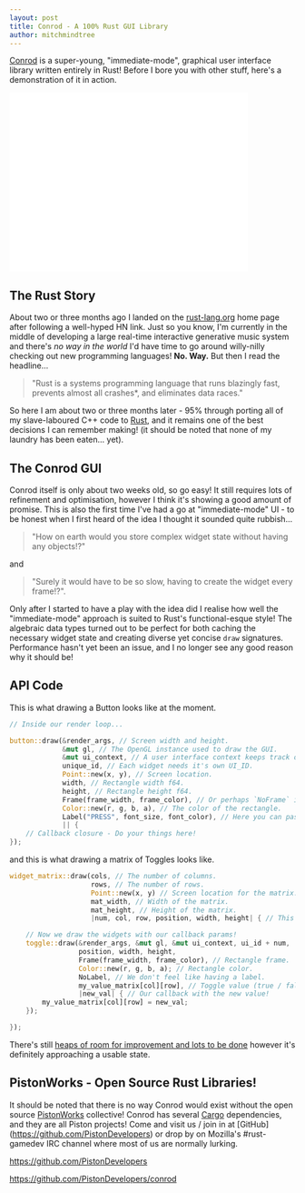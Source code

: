 ```yaml
---
layout: post
title: Conrod - A 100% Rust GUI Library
author: mitchmindtree
---
```


[Conrod](https://github.com/PistonDevelopers/conrod) is a super-young, "immediate-mode", graphical user interface library written entirely in Rust! Before I bore you with other stuff, here's a demonstration of it in action.

<iframe width="420" height="315" src="//www.youtube.com/embed/n2UrjogA0j0" frameborder="0" allowfullscreen></iframe>

The Rust Story
--------------

About two or three months ago I landed on the [rust-lang.org](http://www.rust-lang.org/) home page after following a well-hyped HN link. Just so you know, I'm currently in the middle of developing a large real-time interactive generative music system and there's *no way in the world* I'd have time to go around willy-nilly checking out new programming languages! **No. Way.** But then I read the headline...

> "Rust is a systems programming language that runs blazingly fast, prevents almost all crashes*, and eliminates data races."

So here I am about two or three months later - 95% through porting all of my slave-laboured C++ code to [Rust](http://www.rust-lang.org/), and it remains one of the best decisions I can remember making! (it should be noted that none of my laundry has been eaten... yet).

The Conrod GUI
--------------

Conrod itself is only about two weeks old, so go easy! It still requires lots of refinement and optimisation, however I think it's showing a good amount of promise. This is also the first time I've had a go at "immediate-mode" UI - to be honest when I first heard of the idea I thought it sounded quite rubbish...

> "How on earth would you store complex widget state without having any objects!?"

and

> "Surely it would have to be so slow, having to create the widget every frame!?".

Only after I started to have a play with the idea did I realise how well the "immediate-mode" approach is suited to Rust's functional-esque style! The algebraic data types turned out to be perfect for both caching the necessary widget state and creating diverse yet concise `draw` signatures. Performance hasn't yet been an issue, and I no longer see any good reason why it should be!

API Code
--------

This is what drawing a Button looks like at the moment.

```Rust
// Inside our render loop...

button::draw(&render_args, // Screen width and height.
             &mut gl, // The OpenGL instance used to draw the GUI.
             &mut ui_context, // A user interface context keeps track of state.
             unique_id, // Each widget needs it's own UI_ID.
             Point::new(x, y), // Screen location.
             width, // Rectangle width f64.
             height, // Rectangle height f64.
             Frame(frame_width, frame_color), // Or perhaps `NoFrame` if you don't want one.
             Color::new(r, g, b, a), // The color of the rectangle.
             Label("PRESS", font_size, font_color), // Here you can pass Label(...) or NoLabel.
             || {
    // Callback closure - Do your things here!
});

```

and this is what drawing a matrix of Toggles looks like.

```Rust
widget_matrix::draw(cols, // The number of columns.
                    rows, // The number of rows.
                    Point::new(x, y) // Screen location for the matrix.
                    mat_width, // Width of the matrix.
                    mat_height, // Height of the matrix.
                    |num, col, row, position, width, height| { // This is called once for each widget.

    // Now we draw the widgets with our callback params!
    toggle::draw(&render_args, &mut gl, &mut ui_context, ui_id + num,
                 position, width, height,
                 Frame(frame_width, frame_color), // Rectangle frame.
                 Color::new(r, g, b, a); // Rectangle color.
                 NoLabel, // We don't feel like having a label.
                 my_value_matrix[col][row], // Toggle value (true / false)
                 |new_val| { // Our callback with the new value!
        my_value_matrix[col][row] = new_val;
    });

});
```

There's still [heaps of room for improvement and lots to be done](https://github.com/PistonDevelopers/conrod/issues) however it's definitely approaching a usable state.

PistonWorks - Open Source Rust Libraries!
-----------------------------------------

It should be noted that there is no way Conrod would exist without the open source [PistonWorks](https://github.com/PistonDevelopers) collective! Conrod has several [Cargo](http://crates.io/) dependencies, and they are all Piston projects! Come and visit us / join in at [GitHub] (https://github.com/PistonDevelopers) or drop by on Mozilla's #rust-gamedev IRC channel where most of us are normally lurking.

https://github.com/PistonDevelopers

https://github.com/PistonDevelopers/conrod

